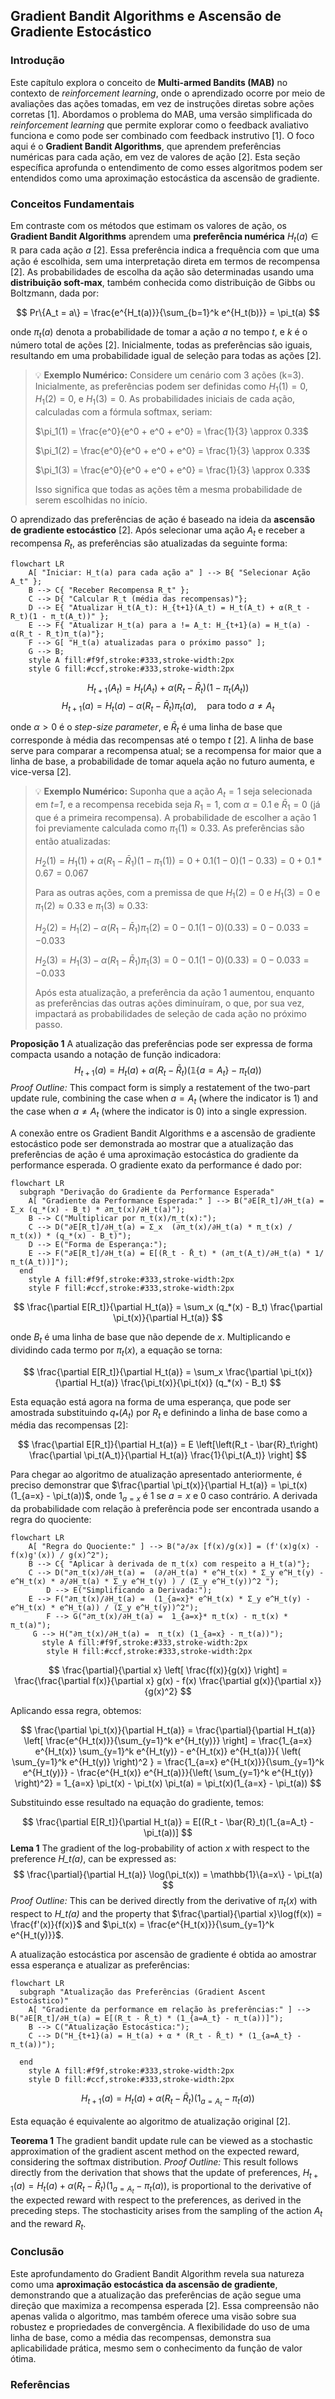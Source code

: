 ## Gradient Bandit Algorithms e Ascensão de Gradiente Estocástico

### Introdução

Este capítulo explora o conceito de **Multi-armed Bandits (MAB)** no contexto de *reinforcement learning*, onde o aprendizado ocorre por meio de avaliações das ações tomadas, em vez de instruções diretas sobre ações corretas [1]. Abordamos o problema do MAB, uma versão simplificada do *reinforcement learning* que permite explorar como o feedback avaliativo funciona e como pode ser combinado com feedback instrutivo [1]. O foco aqui é o **Gradient Bandit Algorithms**, que aprendem preferências numéricas para cada ação, em vez de valores de ação [2]. Esta seção específica aprofunda o entendimento de como esses algoritmos podem ser entendidos como uma aproximação estocástica da ascensão de gradiente.

### Conceitos Fundamentais

Em contraste com os métodos que estimam os valores de ação, os **Gradient Bandit Algorithms** aprendem uma **preferência numérica** $H_t(a) \in \mathbb{R}$ para cada ação *a* [2]. Essa preferência indica a frequência com que uma ação é escolhida, sem uma interpretação direta em termos de recompensa [2]. As probabilidades de escolha da ação são determinadas usando uma **distribuição soft-max**, também conhecida como distribuição de Gibbs ou Boltzmann, dada por:

$$
Pr\{A_t = a\} = \frac{e^{H_t(a)}}{\sum_{b=1}^k e^{H_t(b)}} = \pi_t(a)
$$

onde $\pi_t(a)$ denota a probabilidade de tomar a ação *a* no tempo *t*, e *k* é o número total de ações [2]. Inicialmente, todas as preferências são iguais, resultando em uma probabilidade igual de seleção para todas as ações [2].

> 💡 **Exemplo Numérico:** Considere um cenário com 3 ações (k=3). Inicialmente, as preferências podem ser definidas como $H_1(1) = 0$, $H_1(2) = 0$, e $H_1(3) = 0$. As probabilidades iniciais de cada ação, calculadas com a fórmula softmax, seriam:
>
>  $\pi_1(1) = \frac{e^0}{e^0 + e^0 + e^0} = \frac{1}{3} \approx 0.33$
>
> $\pi_1(2) = \frac{e^0}{e^0 + e^0 + e^0} = \frac{1}{3} \approx 0.33$
>
> $\pi_1(3) = \frac{e^0}{e^0 + e^0 + e^0} = \frac{1}{3} \approx 0.33$
>
> Isso significa que todas as ações têm a mesma probabilidade de serem escolhidas no início.

O aprendizado das preferências de ação é baseado na ideia da **ascensão de gradiente estocástico** [2]. Após selecionar uma ação $A_t$ e receber a recompensa $R_t$, as preferências são atualizadas da seguinte forma:

```mermaid
flowchart LR
    A[ "Iniciar: H_t(a) para cada ação a" ] --> B{ "Selecionar Ação A_t" };
    B --> C{ "Receber Recompensa R_t" };
    C --> D{ "Calcular R_t (média das recompensas)"};
    D --> E{ "Atualizar H_t(A_t): H_{t+1}(A_t) = H_t(A_t) + α(R_t - R_t)(1 - π_t(A_t))" };
    E --> F{ "Atualizar H_t(a) para a != A_t: H_{t+1}(a) = H_t(a) - α(R_t - R_t)π_t(a)"};
    F --> G[ "H_t(a) atualizadas para o próximo passo" ];
    G --> B;
    style A fill:#f9f,stroke:#333,stroke-width:2px
    style G fill:#ccf,stroke:#333,stroke-width:2px
```

$$
H_{t+1}(A_t) = H_t(A_t) + \alpha(R_t - \bar{R}_t)(1 - \pi_t(A_t))
$$
$$
H_{t+1}(a) = H_t(a) - \alpha(R_t - \bar{R}_t)\pi_t(a), \quad \text{para todo } a \neq A_t
$$

onde $\alpha > 0$ é o *step-size parameter*, e $\bar{R}_t$ é uma linha de base que corresponde à média das recompensas até o tempo *t* [2]. A linha de base serve para comparar a recompensa atual; se a recompensa for maior que a linha de base, a probabilidade de tomar aquela ação no futuro aumenta, e vice-versa [2].

> 💡 **Exemplo Numérico:** Suponha que a ação $A_t = 1$ seja selecionada em *t=1*, e a recompensa recebida seja $R_1 = 1$, com $\alpha = 0.1$ e $\bar{R}_1 = 0$ (já que é a primeira recompensa). A probabilidade de escolher a ação 1 foi previamente calculada como $\pi_1(1) \approx 0.33$. As preferências são então atualizadas:
>
> $H_{2}(1) = H_1(1) + \alpha(R_1 - \bar{R}_1)(1 - \pi_1(1)) = 0 + 0.1(1-0)(1-0.33) = 0 + 0.1 * 0.67 = 0.067$
>
> Para as outras ações, com a premissa de que $H_1(2)=0$ e $H_1(3)=0$ e $\pi_1(2) \approx 0.33$ e $\pi_1(3) \approx 0.33$:
>
> $H_{2}(2) = H_1(2) - \alpha(R_1 - \bar{R}_1)\pi_1(2) = 0 - 0.1(1-0)(0.33) = 0 - 0.033 = -0.033$
>
> $H_{2}(3) = H_1(3) - \alpha(R_1 - \bar{R}_1)\pi_1(3) = 0 - 0.1(1-0)(0.33) = 0 - 0.033 = -0.033$
>
> Após esta atualização, a preferência da ação 1 aumentou, enquanto as preferências das outras ações diminuíram, o que, por sua vez, impactará as probabilidades de seleção de cada ação no próximo passo.

**Proposição 1**
A atualização das preferências pode ser expressa de forma compacta usando a notação de função indicadora:
$$
H_{t+1}(a) = H_t(a) + \alpha(R_t - \bar{R}_t)(\mathbb{1}\{a = A_t\} - \pi_t(a))
$$
*Proof Outline:* This compact form is simply a restatement of the two-part update rule, combining the case when $a = A_t$ (where the indicator is 1) and the case when $a \neq A_t$ (where the indicator is 0) into a single expression.

A conexão entre os Gradient Bandit Algorithms e a ascensão de gradiente estocástico pode ser demonstrada ao mostrar que a atualização das preferências de ação é uma aproximação estocástica do gradiente da performance esperada. O gradiente exato da performance é dado por:

```mermaid
flowchart LR
  subgraph "Derivação do Gradiente da Performance Esperada"
    A[ "Gradiente da Performance Esperada:" ] --> B("∂E[R_t]/∂H_t(a) = Σ_x (q_*(x) - B_t) * ∂π_t(x)/∂H_t(a)");
    B --> C("Multiplicar por π_t(x)/π_t(x):");
    C --> D("∂E[R_t]/∂H_t(a) = Σ_x  (∂π_t(x)/∂H_t(a) * π_t(x) / π_t(x)) * (q_*(x) - B_t)");
    D --> E("Forma de Esperança:");
    E --> F("∂E[R_t]/∂H_t(a) = E[(R_t - R̄_t) * (∂π_t(A_t)/∂H_t(a) * 1/π_t(A_t))]");
  end
    style A fill:#f9f,stroke:#333,stroke-width:2px
    style F fill:#ccf,stroke:#333,stroke-width:2px
```

$$
\frac{\partial E[R_t]}{\partial H_t(a)} = \sum_x (q_*(x) - B_t) \frac{\partial \pi_t(x)}{\partial H_t(a)}
$$

onde $B_t$ é uma linha de base que não depende de *x*. Multiplicando e dividindo cada termo por $\pi_t(x)$, a equação se torna:

$$
\frac{\partial E[R_t]}{\partial H_t(a)} = \sum_x \frac{\partial \pi_t(x)}{\partial H_t(a)} \frac{\pi_t(x)}{\pi_t(x)} (q_*(x) - B_t)
$$

Esta equação está agora na forma de uma esperança, que pode ser amostrada substituindo $q_*(A_t)$ por $R_t$ e definindo a linha de base como a média das recompensas [2]:

$$
\frac{\partial E[R_t]}{\partial H_t(a)} = E \left[\left(R_t - \bar{R}_t\right) \frac{\partial \pi_t(A_t)}{\partial H_t(a)} \frac{1}{\pi_t(A_t)} \right]
$$

Para chegar ao algoritmo de atualização apresentado anteriormente, é preciso demonstrar que $\frac{\partial \pi_t(x)}{\partial H_t(a)} = \pi_t(x)(1_{a=x} - \pi_t(a))$, onde $1_{a=x}$ é 1 se $a = x$ e 0 caso contrário.  A derivada da probabilidade com relação à preferência pode ser encontrada usando a regra do quociente:

```mermaid
flowchart LR
    A[ "Regra do Quociente:" ] --> B("∂/∂x [f(x)/g(x)] = (f'(x)g(x) - f(x)g'(x)) / g(x)^2");
    B --> C{ "Aplicar à derivada de π_t(x) com respeito a H_t(a)"};
    C --> D("∂π_t(x)/∂H_t(a) =  (∂/∂H_t(a) * e^H_t(x) * Σ_y e^H_t(y) - e^H_t(x) * ∂/∂H_t(a) * Σ_y e^H_t(y) ) / (Σ_y e^H_t(y))^2 ");
        D --> E("Simplificando a Derivada:");
    E --> F("∂π_t(x)/∂H_t(a) =  (1_{a=x}* e^H_t(x) * Σ_y e^H_t(y) - e^H_t(x) * e^H_t(a)) / (Σ_y e^H_t(y))^2");
        F --> G("∂π_t(x)/∂H_t(a) =  1_{a=x}* π_t(x) - π_t(x) * π_t(a)");
     G --> H("∂π_t(x)/∂H_t(a) =  π_t(x) (1_{a=x} - π_t(a))");
       style A fill:#f9f,stroke:#333,stroke-width:2px
        style H fill:#ccf,stroke:#333,stroke-width:2px
```

$$
\frac{\partial}{\partial x} \left[ \frac{f(x)}{g(x)} \right] = \frac{\frac{\partial f(x)}{\partial x} g(x) - f(x) \frac{\partial g(x)}{\partial x}}{g(x)^2}
$$

Aplicando essa regra, obtemos:

$$
\frac{\partial \pi_t(x)}{\partial H_t(a)} = \frac{\partial}{\partial H_t(a)} \left[ \frac{e^{H_t(x)}}{\sum_{y=1}^k e^{H_t(y)}} \right] = \frac{1_{a=x} e^{H_t(x)} \sum_{y=1}^k e^{H_t(y)} - e^{H_t(x)} e^{H_t(a)}}{ \left( \sum_{y=1}^k e^{H_t(y)} \right)^2 } =  \frac{1_{a=x} e^{H_t(x)}}{\sum_{y=1}^k e^{H_t(y)}} - \frac{e^{H_t(x)} e^{H_t(a)}}{\left( \sum_{y=1}^k e^{H_t(y)} \right)^2} = 1_{a=x} \pi_t(x) - \pi_t(x) \pi_t(a) = \pi_t(x)(1_{a=x} - \pi_t(a))
$$

Substituindo esse resultado na equação do gradiente, temos:

$$
\frac{\partial E[R_t]}{\partial H_t(a)} = E[(R_t - \bar{R}_t)(1_{a=A_t} - \pi_t(a))]
$$
**Lema 1**
The gradient of the log-probability of action *x* with respect to the preference *H_t(a)*, can be expressed as:
$$
    \frac{\partial}{\partial H_t(a)} \log(\pi_t(x)) = \mathbb{1}\{a=x\} - \pi_t(a)
$$
*Proof Outline:* This can be derived directly from the derivative of $\pi_t(x)$ with respect to *H_t(a)* and the property that $\frac{\partial}{\partial x}\log(f(x)) = \frac{f'(x)}{f(x)}$ and $\pi_t(x) = \frac{e^{H_t(x)}}{\sum_{y=1}^k e^{H_t(y)}}$.

A atualização estocástica por ascensão de gradiente é obtida ao amostrar essa esperança e atualizar as preferências:

```mermaid
flowchart LR
  subgraph "Atualização das Preferências (Gradient Ascent Estocástico)"
    A[ "Gradiente da performance em relação às preferências:" ] --> B("∂E[R_t]/∂H_t(a) = E[(R_t - R̄_t) * (1_{a=A_t} - π_t(a))]");
    B --> C("Atualização Estocástica:");
    C --> D("H_{t+1}(a) = H_t(a) + α * (R_t - R̄_t) * (1_{a=A_t} - π_t(a))");

  end
    style A fill:#f9f,stroke:#333,stroke-width:2px
    style D fill:#ccf,stroke:#333,stroke-width:2px
```
$$
H_{t+1}(a) = H_t(a) + \alpha(R_t - \bar{R}_t)(1_{a=A_t} - \pi_t(a))
$$

Esta equação é equivalente ao algoritmo de atualização original [2].

**Teorema 1**
The gradient bandit update rule can be viewed as a stochastic approximation of the gradient ascent method on the expected reward, considering the softmax distribution.
*Proof Outline:* This result follows directly from the derivation that shows that the update of preferences, $H_{t+1}(a) = H_t(a) + \alpha(R_t - \bar{R}_t)(1_{a=A_t} - \pi_t(a))$, is proportional to the derivative of the expected reward with respect to the preferences, as derived in the preceding steps. The stochasticity arises from the sampling of the action $A_t$ and the reward $R_t$.

### Conclusão

Este aprofundamento do Gradient Bandit Algorithm revela sua natureza como uma **aproximação estocástica da ascensão de gradiente**, demonstrando que a atualização das preferências de ação segue uma direção que maximiza a recompensa esperada [2]. Essa compreensão não apenas valida o algoritmo, mas também oferece uma visão sobre sua robustez e propriedades de convergência. A flexibilidade do uso de uma linha de base, como a média das recompensas, demonstra sua aplicabilidade prática, mesmo sem o conhecimento da função de valor ótima.

### Referências

[^1]: "The most important feature distinguishing reinforcement learning from other types of learning is that it uses training information that evaluates the actions taken rather than instructs by giving correct actions. [...]" *(Multi-armed Bandits)*
[^2]: "So far in this chapter we have considered methods that estimate action values and use those estimates to select actions. [...] In this section we consider learning a numerical preference for each action a, which we denote Hł(a) ∈ R. The larger the preference, the more often that action is taken, but the preference has no interpretation in terms of reward. Only the relative preference of one action over another is important [...]" *(Multi-armed Bandits)*
[^3]: "There is a natural learning algorithm for soft-max action preferences based on the idea of stochastic gradient ascent. On each step, after selecting action At and receiving the reward Rt, the action preferences are updated by:
Ht+1(At) = Ht(At) + a(Rt – Rt) (1 – πτ(At)),
Ht+1(a) = H+(a) – α(Rt – Rt)πι(α), and for all a ≠ At, [...]" *(Multi-armed Bandits)*
[^4]: "In the empirical results in this chapter, the baseline Rt also included Rt." *(Multi-armed Bandits)*
[^5]: "steps. First we take a closer look at the exact performance gradient: [...]
Next we multiply each term of the sum by πt(x)/πt(x): [...]
The equation is now in the form of an expectation, summing over all possible values x of the random variable At, then multiplying by the probability of taking those values. Thus: [...]
Recall that our plan has been to write the performance gradient as an expectation of something that we can sample on each step, as we have just done, and then update on each step in proportion to the sample. Substituting a sample of the expectation above for the performance gradient in (2.13) yields:
Ht+1(a) = H+(a) + a(Rt – Rt) (1a=At – πτ(α)), for all a,
which you may recognize as being equivalent to our original algorithm (2.12)." *(Multi-armed Bandits)*
[^6]: "Thus it remains only to show that aπt(x) = πt(x)(1a=x – πt(α)), as we assumed." *(Multi-armed Bandits)*
